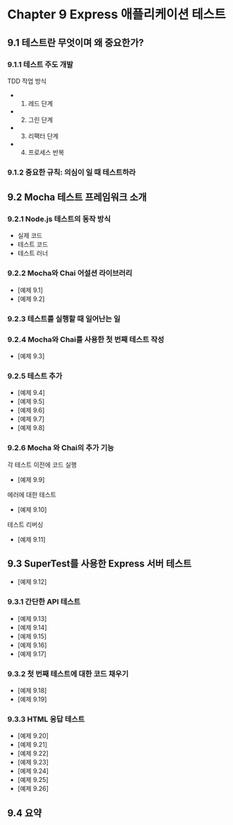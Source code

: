 # Chapter 9 Express 애플리케이션 테스트

## 9.1 테스트란 무엇이며 왜 중요한가?

### 9.1.1 테스트 주도 개발
TDD 작업 방식
- 1. 레드 단계
- 2. 그린 단계
- 3. 리팩터 단계
- 4. 프로세스 반복

### 9.1.2 중요한 규칙: 의심이 일 때 테스트하라

## 9.2 Mocha 테스트 프레임워크 소개

### 9.2.1 Node.js 테스트의 동작 방식
- 실제 코드
- 테스트 코드
- 테스트 러너

### 9.2.2 Mocha와 Chai 어설션 라이브러리
- [예제 9.1]
- [예제 9.2]

### 9.2.3 테스트를 실행할 때 일어난는 일

### 9.2.4 Mocha와 Chai를 사용한 첫 번째 테스트 작성
- [예제 9.3]


### 9.2.5 테스트 추가
- [예제 9.4]
- [예제 9.5]
- [예제 9.6]
- [예제 9.7]
- [예제 9.8]

### 9.2.6 Mocha 와 Chai의 추가 기능
각 테스트 이전에 코드 실행
- [예제 9.9]

에러에 대한 테스트
- [예제 9.10]

테스트 리버싱
- [예제 9.11]

## 9.3 SuperTest를 사용한 Express 서버 테스트
- [예제 9.12]

### 9.3.1 간단한 API 테스트
- [예제 9.13]
- [예제 9.14]
- [예제 9.15]
- [예제 9.16]
- [예제 9.17]

### 9.3.2 첫 번째 테스트에 대한 코드 채우기
- [예제 9.18]
- [예제 9.19]

### 9.3.3 HTML 응답 테스트
- [예제 9.20]
- [예제 9.21]
- [예제 9.22]
- [예제 9.23]
- [예제 9.24]
- [예제 9.25]
- [예제 9.26]

## 9.4 요약
